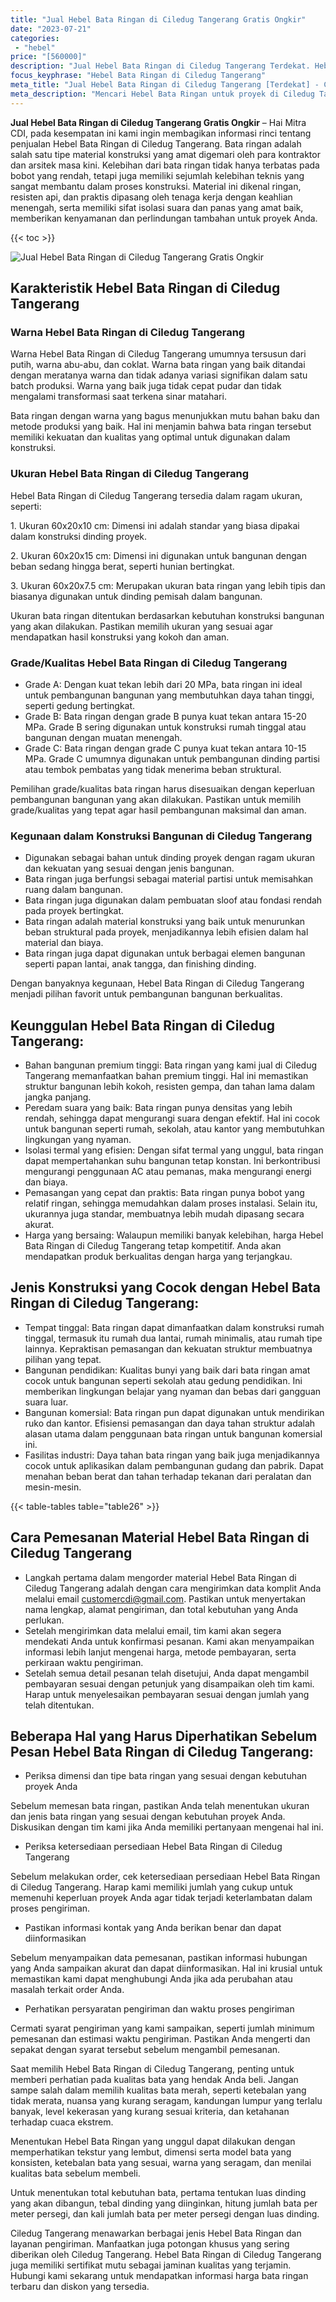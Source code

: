 ```yaml
---
title: "Jual Hebel Bata Ringan di Ciledug Tangerang Gratis Ongkir"
date: "2023-07-21"
categories:
 - "hebel"
price: "[560000]"
description: "Jual Hebel Bata Ringan di Ciledug Tangerang Terdekat. Hebel Bata Ringan ini sering digunakan dalam proyek pembangunan sebagai material dinding yang kuat dan tahan lama. Hubungi kami untuk informasi lebih lanjut."
focus_keyphrase: "Hebel Bata Ringan di Ciledug Tangerang"
meta_title: "Jual Hebel Bata Ringan di Ciledug Tangerang [Terdekat] - CDI"
meta_description: "Mencari Hebel Bata Ringan untuk proyek di Ciledug Tangerang? Kami memiliki Hebel Bata Ringan berkualitas untuk bahan bangunan dinding. Raih penawaran terbaik sekarang."
---
```


**Jual Hebel Bata Ringan di Ciledug Tangerang Gratis Ongkir** – Hai Mitra CDI, pada kesempatan ini kami ingin membagikan informasi rinci tentang penjualan Hebel Bata Ringan di Ciledug Tangerang. Bata ringan adalah salah satu tipe material konstruksi yang amat digemari oleh para kontraktor dan arsitek masa kini. Kelebihan dari bata ringan tidak hanya terbatas pada bobot yang rendah, tetapi juga memiliki sejumlah kelebihan teknis yang sangat membantu dalam proses konstruksi. Material ini dikenal ringan, resisten api, dan praktis dipasang oleh tenaga kerja dengan keahlian menengah, serta memiliki sifat isolasi suara dan panas yang amat baik, memberikan kenyamanan dan perlindungan tambahan untuk proyek Anda.

{{< toc >}}

![Jual Hebel Bata Ringan di Ciledug Tangerang Gratis Ongkir](/images/hebel/hebel-bataringan-18.jpg)

## Karakteristik Hebel Bata Ringan di Ciledug Tangerang

### Warna Hebel Bata Ringan di Ciledug Tangerang

Warna Hebel Bata Ringan di Ciledug Tangerang umumnya tersusun dari putih, warna abu-abu, dan coklat. Warna bata ringan yang baik ditandai dengan meratanya warna dan tidak adanya variasi signifikan dalam satu batch produksi. Warna yang baik juga tidak cepat pudar dan tidak mengalami transformasi saat terkena sinar matahari.

Bata ringan dengan warna yang bagus menunjukkan mutu bahan baku dan metode produksi yang baik. Hal ini menjamin bahwa bata ringan tersebut memiliki kekuatan dan kualitas yang optimal untuk digunakan dalam konstruksi.

### Ukuran Hebel Bata Ringan di Ciledug Tangerang

Hebel Bata Ringan di Ciledug Tangerang tersedia dalam ragam ukuran, seperti:

1\. Ukuran 60x20x10 cm: Dimensi ini adalah standar yang biasa dipakai dalam konstruksi dinding proyek.

2\. Ukuran 60x20x15 cm: Dimensi ini digunakan untuk bangunan dengan beban sedang hingga berat, seperti hunian bertingkat.

3\. Ukuran 60x20x7.5 cm: Merupakan ukuran bata ringan yang lebih tipis dan biasanya digunakan untuk dinding pemisah dalam bangunan.

Ukuran bata ringan ditentukan berdasarkan kebutuhan konstruksi bangunan yang akan dilakukan. Pastikan memilih ukuran yang sesuai agar mendapatkan hasil konstruksi yang kokoh dan aman.

### Grade/Kualitas Hebel Bata Ringan di Ciledug Tangerang

*   Grade A: Dengan kuat tekan lebih dari 20 MPa, bata ringan ini ideal untuk pembangunan bangunan yang membutuhkan daya tahan tinggi, seperti gedung bertingkat.
*   Grade B: Bata ringan dengan grade B punya kuat tekan antara 15-20 MPa. Grade B sering digunakan untuk konstruksi rumah tinggal atau bangunan dengan muatan menengah.
*   Grade C: Bata ringan dengan grade C punya kuat tekan antara 10-15 MPa. Grade C umumnya digunakan untuk pembangunan dinding partisi atau tembok pembatas yang tidak menerima beban struktural.

Pemilihan grade/kualitas bata ringan harus disesuaikan dengan keperluan pembangunan bangunan yang akan dilakukan. Pastikan untuk memilih grade/kualitas yang tepat agar hasil pembangunan maksimal dan aman.

### Kegunaan dalam Konstruksi Bangunan di Ciledug Tangerang

*   Digunakan sebagai bahan untuk dinding proyek dengan ragam ukuran dan kekuatan yang sesuai dengan jenis bangunan.
*   Bata ringan juga berfungsi sebagai material partisi untuk memisahkan ruang dalam bangunan.
*   Bata ringan juga digunakan dalam pembuatan sloof atau fondasi rendah pada proyek bertingkat.
*   Bata ringan adalah material konstruksi yang baik untuk menurunkan beban struktural pada proyek, menjadikannya lebih efisien dalam hal material dan biaya.
*   Bata ringan juga dapat digunakan untuk berbagai elemen bangunan seperti papan lantai, anak tangga, dan finishing dinding.

Dengan banyaknya kegunaan, Hebel Bata Ringan di Ciledug Tangerang menjadi pilihan favorit untuk pembangunan bangunan berkualitas.

## Keunggulan Hebel Bata Ringan di Ciledug Tangerang:

*   Bahan bangunan premium tinggi: Bata ringan yang kami jual di Ciledug Tangerang memanfaatkan bahan premium tinggi. Hal ini memastikan struktur bangunan lebih kokoh, resisten gempa, dan tahan lama dalam jangka panjang.
*   Peredam suara yang baik: Bata ringan punya densitas yang lebih rendah, sehingga dapat mengurangi suara dengan efektif. Hal ini cocok untuk bangunan seperti rumah, sekolah, atau kantor yang membutuhkan lingkungan yang nyaman.
*   Isolasi termal yang efisien: Dengan sifat termal yang unggul, bata ringan dapat mempertahankan suhu bangunan tetap konstan. Ini berkontribusi mengurangi penggunaan AC atau pemanas, maka mengurangi energi dan biaya.
*   Pemasangan yang cepat dan praktis: Bata ringan punya bobot yang relatif ringan, sehingga memudahkan dalam proses instalasi. Selain itu, ukurannya juga standar, membuatnya lebih mudah dipasang secara akurat.
*   Harga yang bersaing: Walaupun memiliki banyak kelebihan, harga Hebel Bata Ringan di Ciledug Tangerang tetap kompetitif. Anda akan mendapatkan produk berkualitas dengan harga yang terjangkau.

## Jenis Konstruksi yang Cocok dengan Hebel Bata Ringan di Ciledug Tangerang:

*   Tempat tinggal: Bata ringan dapat dimanfaatkan dalam konstruksi rumah tinggal, termasuk itu rumah dua lantai, rumah minimalis, atau rumah tipe lainnya. Kepraktisan pemasangan dan kekuatan struktur membuatnya pilihan yang tepat.
*   Bangunan pendidikan: Kualitas bunyi yang baik dari bata ringan amat cocok untuk bangunan seperti sekolah atau gedung pendidikan. Ini memberikan lingkungan belajar yang nyaman dan bebas dari gangguan suara luar.
*   Bangunan komersial: Bata ringan pun dapat digunakan untuk mendirikan ruko dan kantor. Efisiensi pemasangan dan daya tahan struktur adalah alasan utama dalam penggunaan bata ringan untuk bangunan komersial ini.
*   Fasilitas industri: Daya tahan bata ringan yang baik juga menjadikannya cocok untuk aplikasikan dalam pembangunan gudang dan pabrik. Dapat menahan beban berat dan tahan terhadap tekanan dari peralatan dan mesin-mesin.

{{< table-tables table="table26" >}}

## Cara Pemesanan Material Hebel Bata Ringan di Ciledug Tangerang

*   Langkah pertama dalam mengorder material Hebel Bata Ringan di Ciledug Tangerang adalah dengan cara mengirimkan data komplit Anda melalui email customercdi@gmail.com. Pastikan untuk menyertakan nama lengkap, alamat pengiriman, dan total kebutuhan yang Anda perlukan.
*   Setelah mengirimkan data melalui email, tim kami akan segera mendekati Anda untuk konfirmasi pesanan. Kami akan menyampaikan informasi lebih lanjut mengenai harga, metode pembayaran, serta perkiraan waktu pengiriman.
*   Setelah semua detail pesanan telah disetujui, Anda dapat mengambil pembayaran sesuai dengan petunjuk yang disampaikan oleh tim kami. Harap untuk menyelesaikan pembayaran sesuai dengan jumlah yang telah ditentukan.

## Beberapa Hal yang Harus Diperhatikan Sebelum Pesan Hebel Bata Ringan di Ciledug Tangerang:

*   Periksa dimensi dan tipe bata ringan yang sesuai dengan kebutuhan proyek Anda

Sebelum memesan bata ringan, pastikan Anda telah menentukan ukuran dan jenis bata ringan yang sesuai dengan kebutuhan proyek Anda. Diskusikan dengan tim kami jika Anda memiliki pertanyaan mengenai hal ini.
*   Periksa ketersediaan persediaan Hebel Bata Ringan di Ciledug Tangerang

Sebelum melakukan order, cek ketersediaan persediaan Hebel Bata Ringan di Ciledug Tangerang. Harap kami memiliki jumlah yang cukup untuk memenuhi keperluan proyek Anda agar tidak terjadi keterlambatan dalam proses pengiriman.
*   Pastikan informasi kontak yang Anda berikan benar dan dapat diinformasikan

Sebelum menyampaikan data pemesanan, pastikan informasi hubungan yang Anda sampaikan akurat dan dapat diinformasikan. Hal ini krusial untuk memastikan kami dapat menghubungi Anda jika ada perubahan atau masalah terkait order Anda.
*   Perhatikan persyaratan pengiriman dan waktu proses pengiriman

Cermati syarat pengiriman yang kami sampaikan, seperti jumlah minimum pemesanan dan estimasi waktu pengiriman. Pastikan Anda mengerti dan sepakat dengan syarat tersebut sebelum mengambil pemesanan.

Saat memilih Hebel Bata Ringan di Ciledug Tangerang, penting untuk memberi perhatian pada kualitas bata yang hendak Anda beli. Jangan sampe salah dalam memilih kualitas bata merah, seperti ketebalan yang tidak merata, nuansa yang kurang seragam, kandungan lumpur yang terlalu banyak, level kekerasan yang kurang sesuai kriteria, dan ketahanan terhadap cuaca ekstrem.

Menentukan Hebel Bata Ringan yang unggul dapat dilakukan dengan memperhatikan tekstur yang lembut, dimensi serta model bata yang konsisten, ketebalan bata yang sesuai, warna yang seragam, dan menilai kualitas bata sebelum membeli.

Untuk menentukan total kebutuhan bata, pertama tentukan luas dinding yang akan dibangun, tebal dinding yang diinginkan, hitung jumlah bata per meter persegi, dan kali jumlah bata per meter persegi dengan luas dinding.

Ciledug Tangerang menawarkan berbagai jenis Hebel Bata Ringan dan layanan pengiriman. Manfaatkan juga potongan khusus yang sering diberikan oleh Ciledug Tangerang. Hebel Bata Ringan di Ciledug Tangerang juga memiliki sertifikat mutu sebagai jaminan kualitas yang terjamin. Hubungi kami sekarang untuk mendapatkan informasi harga bata ringan terbaru dan diskon yang tersedia.